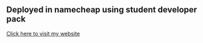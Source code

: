 
## Deployed in namecheap using student developer pack

[Click here to visit my website](http://arjungautam.me/)

